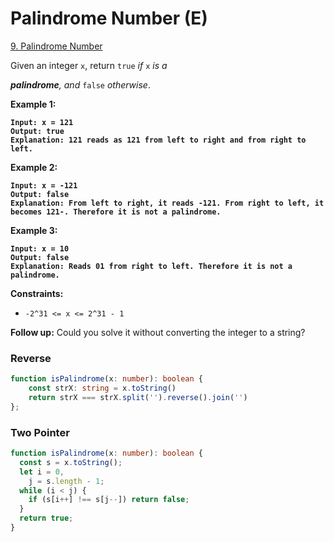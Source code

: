 # Palindrome Number (E)

[9. Palindrome Number](https://leetcode.com/problems/palindrome-number/)



Given an integer `x`, return `true` _if_ `x` _is a_&#x20;

_**palindrome**, and_ `false` _otherwise_.

&#x20;

**Example 1:**

<pre><code><strong>Input: x = 121
</strong><strong>Output: true
</strong><strong>Explanation: 121 reads as 121 from left to right and from right to left.
</strong></code></pre>

**Example 2:**

<pre><code><strong>Input: x = -121
</strong><strong>Output: false
</strong><strong>Explanation: From left to right, it reads -121. From right to left, it becomes 121-. Therefore it is not a palindrome.
</strong></code></pre>

**Example 3:**

<pre><code><strong>Input: x = 10
</strong><strong>Output: false
</strong><strong>Explanation: Reads 01 from right to left. Therefore it is not a palindrome.
</strong></code></pre>

&#x20;

**Constraints:**

* `-2^31 <= x <= 2^31 - 1`

&#x20;

**Follow up:** Could you solve it without converting the integer to a string?



### Reverse

```typescript
function isPalindrome(x: number): boolean {
    const strX: string = x.toString()
    return strX === strX.split('').reverse().join('')
};
```



### Two Pointer

```typescript
function isPalindrome(x: number): boolean {
  const s = x.toString();
  let i = 0,
    j = s.length - 1;
  while (i < j) {
    if (s[i++] !== s[j--]) return false;
  }
  return true;
}
```

